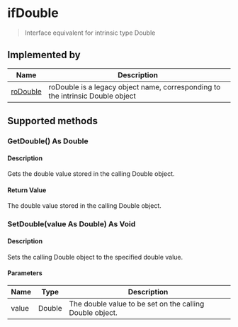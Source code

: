 ifDouble
========

> Interface equivalent for intrinsic type Double

Implemented by
--------------

| Name | Description |
| --- | --- |
| [roDouble](/docs/references/brightscript/components/rodouble.md "roDouble") | roDouble is a legacy object name, corresponding to the intrinsic Double object |

Supported methods
-----------------

### GetDouble() As Double

#### Description

Gets the double value stored in the calling Double object.

#### Return Value

The double value stored in the calling Double object.

### SetDouble(value As Double) As Void

#### Description

Sets the calling Double object to the specified double value.

#### Parameters

| Name | Type | Description |
| --- | --- | --- |
| value | Double | The double value to be set on the calling Double object. |